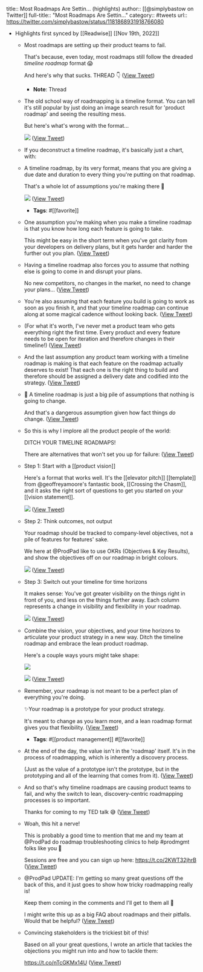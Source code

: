 title:: Most Roadmaps Are Settin... (highlights)
author:: [[@simplybastow on Twitter]]
full-title:: "Most Roadmaps Are Settin..."
category:: #tweets
url:: https://twitter.com/simplybastow/status/1181868931918766080

- Highlights first synced by [[Readwise]] [[Nov 19th, 2022]]
	- Most roadmaps are setting up their product teams to fail. 
	  
	  That's because, even today, most roadmaps still follow the dreaded *timeline roadmap* format 😱
	  
	  And here's why that sucks. THREAD 👇 ([View Tweet](https://twitter.com/simplybastow/status/1168531672335343616))
		- **Note**: Thread
	- The old school way of roadmapping is a timeline format. You can tell it's still popular by just doing an image search result for 'product roadmap' and seeing the resulting mess.
	  
	  But here's what's wrong with the format... 
	  
	  ![](https://pbs.twimg.com/media/EDd1XdQXYAA95as.jpg) ([View Tweet](https://twitter.com/simplybastow/status/1168531686033960961))
	- If you deconstruct a timeline roadmap, it's basically just a chart, with:
	- A timeline roadmap, by its very format, means that you are giving a due date and duration to every thing you're putting on that roadmap.
	  
	  That's a whole lot of assumptions you're making there 🤨 
	  
	  ![](https://pbs.twimg.com/media/EDd1Y4CX4AIlRQr.jpg) ([View Tweet](https://twitter.com/simplybastow/status/1168531703930994689))
		- **Tags**: #[[favorite]]
	- One assumption you're making when you make a timeline roadmap is that you know how long each feature is going to take. 
	  
	  This might be easy in the short term when you've got clarity from your developers on delivery plans, but it gets harder and harder the further out you plan. ([View Tweet](https://twitter.com/simplybastow/status/1168531705839411200))
	- Having a timeline roadmap also forces you to assume that nothing else is going to come in and disrupt your plans. 
	  
	  No new competitors, no changes in the market, no need to change your plans... ([View Tweet](https://twitter.com/simplybastow/status/1168531707378753536))
	- You're also assuming that each feature you build is going to work as soon as you finish it, and that your timeline roadmap can continue along at some magical cadence without looking back. ([View Tweet](https://twitter.com/simplybastow/status/1168531708959973376))
	- (For what it's worth, I've never met a product team who gets everything right the first time. Every product and every feature needs to be open for iteration and therefore changes in their timeline!) ([View Tweet](https://twitter.com/simplybastow/status/1168531710406995968))
	- And the last assumption any product team working with a timeline roadmap is making is that each feature on the roadmap actually deserves to exist! That each one is the right thing to build and therefore should be assigned a delivery date and codified into the strategy. ([View Tweet](https://twitter.com/simplybastow/status/1168531711854108672))
	- 📢 A timeline roadmap is just a big pile of assumptions that nothing is going to change.
	  
	  And that's a dangerous assumption given how fact things *do* change. ([View Tweet](https://twitter.com/simplybastow/status/1168531713280098304))
	- So this is why I implore all the product people of the world:
	  
	  DITCH YOUR TIMELINE ROADMAPS!
	  
	  There are alternatives that won't set you up for failure: ([View Tweet](https://twitter.com/simplybastow/status/1168531714832027648))
	- Step 1: Start with a [[product vision]]
	  
	  Here's a format that works well. It's the [[elevator pitch]] [[template]] from @geoffreyamoore's fantastic book, [[Crossing the Chasm]], and it asks the right sort of questions to get you started on your [[vision statement]]. 
	  
	  ![](https://pbs.twimg.com/media/EDd1Z5pXsAA1R6C.jpg) ([View Tweet](https://twitter.com/simplybastow/status/1168531721786134528))
	- Step 2: Think outcomes, not output
	  
	  Your roadmap should be tracked to company-level objectives, not a pile of features for features' sake. 
	  
	  We here at @ProdPad like to use OKRs (Objectives & Key Results), and show the objectives off on our roadmap in bright colours. 
	  
	  ![](https://pbs.twimg.com/media/EDd1aVgWkAEvK0h.jpg) ([View Tweet](https://twitter.com/simplybastow/status/1168531728790687745))
	- Step 3: Switch out your timeline for time horizons
	  
	  It makes sense: You've got greater visibility on the things right in front of you, and less on the things further away. Each column represents a change in visibility and flexibility in your roadmap. 
	  
	  ![](https://pbs.twimg.com/media/EDd1avQWsAEVrrz.jpg) ([View Tweet](https://twitter.com/simplybastow/status/1168531737766432768))
	- Combine the vision, your objectives, and your time horizons to articulate your product strategy in a new way. Ditch the timeline roadmap and embrace the lean product roadmap. 
	  
	  Here's a couple ways yours might take shape: 
	  
	  ![](https://pbs.twimg.com/media/EDd1bSXXsAYNmJ2.jpg) 
	  
	  ![](https://pbs.twimg.com/media/EDd1bT5WkAE9Mf3.jpg) ([View Tweet](https://twitter.com/simplybastow/status/1168531746427678721))
	- Remember, your roadmap is not meant to be a perfect plan of everything you're doing.
	  
	  ✨Your roadmap is a prototype for your product strategy. 
	  
	  It's meant to change as you learn more, and a lean roadmap format gives you that flexibility. ([View Tweet](https://twitter.com/simplybastow/status/1168531748751388679))
		- **Tags**: #[[product management]] #[[favorite]]
	- At the end of the day, the value isn't in the 'roadmap' itself. It's in the process of roadmapping, which is inherently a discovery process.
	  
	  (Just as the value of a prototype isn't the prototype, but in the prototyping and all of the learning that comes from it). ([View Tweet](https://twitter.com/simplybastow/status/1168531750190047233))
	- And so that's why timeline roadmaps are causing product teams to fail, and why the switch to lean, discovery-centric roadmapping processes is so important.
	  
	  Thanks for coming to my TED talk 😅 ([View Tweet](https://twitter.com/simplybastow/status/1168531751708307456))
	- Woah, this hit a nerve! 
	  
	  This is probably a good time to mention that me and my team at @ProdPad do roadmap troubleshooting clinics to help #prodmgmt folks like you 🤲
	  
	  Sessions are free and you can sign up here: https://t.co/2KWT32jhrB ([View Tweet](https://twitter.com/simplybastow/status/1168604162625593345))
	- @ProdPad UPDATE: I'm getting so many great questions off the back of this, and it just goes to show how tricky roadmapping really is!
	  
	  Keep them coming in the comments and I'll get to them all 🖖
	  
	  I might write this up as a big FAQ about roadmaps and their pitfalls. Would that be helpful? ([View Tweet](https://twitter.com/simplybastow/status/1168879788859305986))
	- Convincing stakeholders is the trickiest bit of this! 
	  
	  Based on all your great questions, I wrote an article that tackles the objections you might run into and how to tackle them:
	  
	  https://t.co/nTcGKMx14U ([View Tweet](https://twitter.com/simplybastow/status/1181868931918766080))